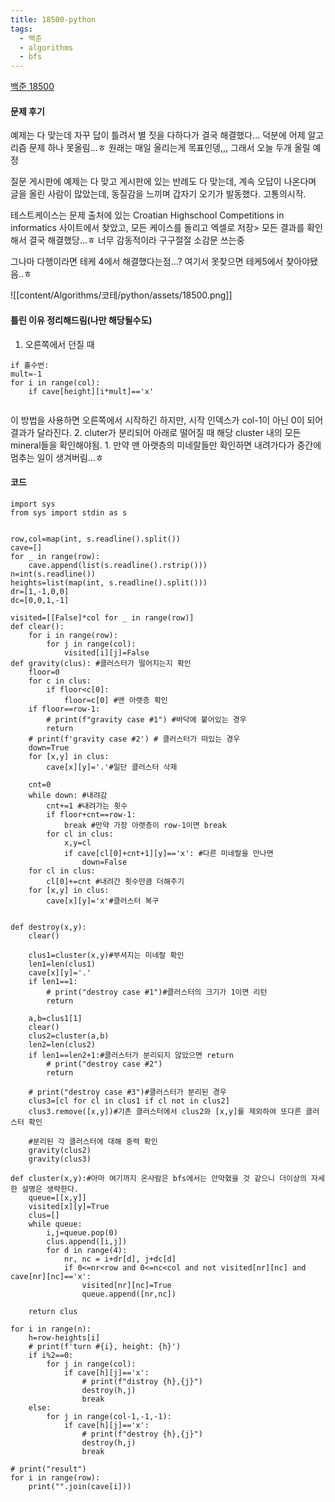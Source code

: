 ```yaml
---
title: 18500-python
tags:
  - 백준
  - algorithms
  - bfs
---
```

[백준 18500](https://www.acmicpc.net/problem/18500)

#### 문제 후기
예제는 다 맞는데 자꾸 답이 틀려서 별 짓을 다하다가 결국 해결했다... 
덕분에 어제 알고리즘 문제 하나 못올림...ㅎ 원래는 매일 올리는게 목표인뎅,,, 그래서 오늘 두개 올릴 예정

질문 게시판에 예제는 다 맞고 게시판에 있는 반례도 다 맞는데, 계속 오답이 나온다며  글을 올린 사람이 많았는데, 동질감을 느끼며 갑자기 오기가 발동했다. 고통의시작.

테스트케이스는 문제 출처에 있는 
Croatian Highschool Competitions in informatics 
사이트에서 찾았고, 모든 케이스를 돌리고 엑셀로 저장> 모든 결과를 확인해서 결국 해결했당...ㅎ
너무 감동적이라 구구절절 소감문 쓰는중

그나마 다행이라면 테케 4에서 해결했다는점...?
여기서 못찾으면 테케5에서 찾아야됐음..ㅎ

![[content/Algorithms/코테/python/assets/18500.png]]
#### 틀린 이유 정리해드림(나만 해당될수도)
1. 오른쪽에서 던질 때 

```
if 홀수번:
mult=-1
for i in range(col):
	if cave[height][i*mult]=='x'
	
```

이 방법을 사용하면 오른쪽에서 시작하긴 하지만, 시작 인덱스가 col-1이 아닌 0이 되어 결과가 달라진다.
2. cluter가 분리되어 아래로 떨어질 때 해당 cluster 내의 모든 mineral들을 확인해야됨.
	1. 만약 맨 아랫층의 미네랄들만 확인하면 내려가다가 중간에 멈추는 일이 생겨버림...ㅎ

#### 코드
```
import sys
from sys import stdin as s


row,col=map(int, s.readline().split())
cave=[]
for _ in range(row):
    cave.append(list(s.readline().rstrip()))
n=int(s.readline())
heights=list(map(int, s.readline().split()))
dr=[1,-1,0,0]
dc=[0,0,1,-1]
    
visited=[[False]*col for _ in range(row)]
def clear():
    for i in range(row):
        for j in range(col):
            visited[i][j]=False
def gravity(clus): #클러스터가 떨어지는지 확인
    floor=0
    for c in clus:
        if floor<c[0]:
            floor=c[0] #맨 아랫층 확인
    if floor==row-1:
        # print(f"gravity case #1") #바닥에 붙어있는 경우
        return
    # print(f'gravity case #2') # 클러스터가 떠있는 경우
    down=True
    for [x,y] in clus:
        cave[x][y]='.'#일단 클러스터 삭제
    
    cnt=0
    while down: #내려감
        cnt+=1 #내려가는 횟수
        if floor+cnt==row-1:
            break #만약 가장 아랫층이 row-1이면 break
        for cl in clus:
            x,y=cl
            if cave[cl[0]+cnt+1][y]=='x': #다른 미네랄을 만나면
                down=False
    for cl in clus:
        cl[0]+=cnt #내려간 횟수만큼 더해주기
    for [x,y] in clus:
        cave[x][y]='x'#클러스터 복구


def destroy(x,y):
    clear()

    clus1=cluster(x,y)#부셔지는 미네랄 확인
    len1=len(clus1)
    cave[x][y]='.'
    if len1==1:
        # print("destroy case #1")#클러스터의 크기가 1이면 리턴
        return

    a,b=clus1[1]
    clear()
    clus2=cluster(a,b)
    len2=len(clus2)
    if len1==len2+1:#클러스터가 분리되지 않았으면 return
        # print("destroy case #2")
        return
    
    # print("destroy case #3")#클러스터가 분리된 경우
    clus3=[cl for cl in clus1 if cl not in clus2]
    clus3.remove([x,y])#기존 클러스터에서 clus2와 [x,y]를 제외하여 또다른 클러스터 확인

	#분리된 각 클러스터에 대해 중력 확인
    gravity(clus2)
    gravity(clus3)

def cluster(x,y):#아마 여기까지 온사람은 bfs에서는 안막혔을 것 같으니 더이상의 자세한 설명은 생략한다.
    queue=[[x,y]]
    visited[x][y]=True
    clus=[]
    while queue:
        i,j=queue.pop(0)    
        clus.append([i,j])
        for d in range(4):
            nr, nc = i+dr[d], j+dc[d]
            if 0<=nr<row and 0<=nc<col and not visited[nr][nc] and cave[nr][nc]=='x':
                visited[nr][nc]=True
                queue.append([nr,nc])
                    
    return clus

for i in range(n):
    h=row-heights[i]
    # print(f'turn #{i}, height: {h}')
    if i%2==0:
        for j in range(col):
            if cave[h][j]=='x':
                # print(f"distroy {h},{j}")
                destroy(h,j)
                break
    else:
        for j in range(col-1,-1,-1):
            if cave[h][j]=='x':
                # print(f"destroy {h},{j}")
                destroy(h,j)
                break

# print("result")
for i in range(row):
    print("".join(cave[i]))
```



